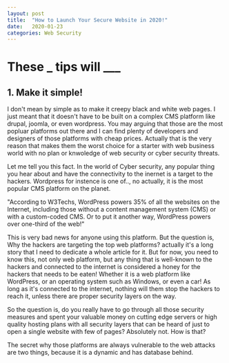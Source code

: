 ```yaml
---
layout: post
title:  "How to Launch Your Secure Website in 2020!"
date:   2020-01-23
categories: Web Security
---
```


# These _ tips will ___


## 1. Make it simple!

I don't mean by simple as to make it creepy black and white web pages. I just meant that it doesn't have to be built on a complex CMS platform like drupal, joomla, or even wordpress. You may arguing that those are the most popluar platforms out there and I can find plenty of developers and designers of those platforms with cheap prices. Actually that is the very reason that makes them the worst choice for a starter with web business world with no plan or knwoledge of web security or cyber security threats. 

Let me tell you this fact. In the world of Cyber security, any popular thing you hear about and have the connectivity to the inernet is a target to the hackers. Wordpress for instence is one of.., no actually, it is the most popular CMS platform on the planet. 

"According to W3Techs, WordPress powers 35% of all the websites on the Internet, including those without a content management system (CMS) or with a custom-coded CMS. Or to put it another way, WordPress powers over one-third of the web!"

This is very bad news for anyone using this platform. But the question is, Why the hackers are targeting the top web platforms? actually it's a long story that I need to dedicate a whole article for it. But for now, you need to know this, not only web platform, but any thing that is well-known to the hackers and connected to the internet is considered a honey for the hackers that needs to be eaten! Whether it is a web platform like WordPress, or an operating system such as Windows, or even a car! As long as it's connected to the internet, nothing will them stop the hackers to reach it, unless there are proper security layers on the way.

So the question is, do you really have to go through all those security measures and spent your valuable money on cutting edge servers or high quality hosting plans with all security layers that can be heard of just to open a single website with few of pages? Absolutely not. How is that?

The secret why those platforms are always vulnerable to the web attacks are two things, because it is a dynamic and has database behind. 
